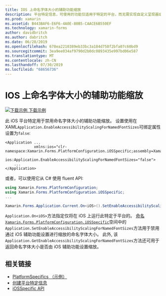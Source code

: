 ```yaml
---
title: IOS 上命名字体大小的辅助功能缩放
description: 平台特定信息，可使用的功能仅适用于特定的平台，而无需实现自定义呈现器或效果。 本文介绍如何使用特定于 iOS 平台的来禁用命名字体大小的辅助功能缩放。
ms.prod: xamarin
ms.assetid: B443BAF6-E6F6-4A0E-80B5-CAACE6B550EF
ms.technology: xamarin-forms
author: davidbritch
ms.author: dabritch
ms.date: 06/28/2019
ms.openlocfilehash: 678ea2210389eb33bc3a184d758f2bfa07c60bd9
ms.sourcegitcommit: 3ea9ee034af9790d2b0dc0893435e997bd06e587
ms.translationtype: MT
ms.contentlocale: zh-CN
ms.lasthandoff: 07/30/2019
ms.locfileid: "68656736"
---
```

# <a name="accessibility-scaling-for-named-font-sizes-on-ios"></a>IOS 上命名字体大小的辅助功能缩放

[![下载示例](~/media/shared/download.png) 下载示例](https://docs.microsoft.com/samples/xamarin/xamarin-forms-samples/userinterface-platformspecifics)

此 iOS 平台特定用于禁用命名字体大小的辅助功能缩放。 设置使用在 XAML`Application.EnableAccessibilityScalingForNamedFontSizes`可绑定属性设置为`false`:

```xaml
<Application ...
             xmlns:ios="clr-namespace:Xamarin.Forms.PlatformConfiguration.iOSSpecific;assembly=Xamarin.Forms.Core"
             ios:Application.EnableAccessibilityScalingForNamedFontSizes="false">
    ...
</Application>
```

或者，可以使用它从 C# 使用 fluent API:

```csharp
using Xamarin.Forms.PlatformConfiguration;
using Xamarin.Forms.PlatformConfiguration.iOSSpecific;
...

Xamarin.Forms.Application.Current.On<iOS>().SetEnableAccessibilityScalingForNamedFontSizes(false);
```

`Application.On<iOS>`方法指定仅将在 iOS 上运行此特定于平台的。 [命名`Xamarin.Forms.PlatformConfiguration.iOSSpecific`](xref:Xamarin.Forms.PlatformConfiguration.iOSSpecific)空间中的`Application.SetEnableAccessibilityScalingForNamedFontSizes`方法用于禁用通过 iOS 辅助功能设置进行缩放的命名字体大小。 此外, 该`Application.GetEnableAccessibilityScalingForNamedFontSizes`方法还可用于返回命名字体大小是否由 iOS 辅助功能设置缩放。

## <a name="related-links"></a>相关链接

- [PlatformSpecifics （示例）](https://docs.microsoft.com/samples/xamarin/xamarin-forms-samples/userinterface-platformspecifics)
- [创建平台特定信息](~/xamarin-forms/platform/platform-specifics/index.md#creating-platform-specifics)
- [iOSSpecific API](xref:Xamarin.Forms.PlatformConfiguration.iOSSpecific)
